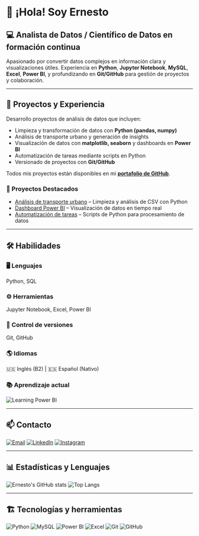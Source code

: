 # 👋 ¡Hola! Soy Ernesto

## 💻 Analista de Datos / Científico de Datos en formación continua

Apasionado por convertir datos complejos en información clara y visualizaciones útiles. Experiencia en **Python**, **Jupyter Notebook**, **MySQL**, **Excel**, **Power BI**, y profundizando en **Git/GitHub** para gestión de proyectos y colaboración.

---

## 🚀 Proyectos y Experiencia
Desarrollo proyectos de análisis de datos que incluyen:  
- Limpieza y transformación de datos con **Python (pandas, numpy)**  
- Análisis de transporte urbano y generación de insights  
- Visualización de datos con **matplotlib, seaborn** y dashboards en **Power BI**  
- Automatización de tareas mediante scripts en Python  
- Versionado de proyectos con **Git/GitHub**

Todos mis proyectos están disponibles en mi **[portafolio de GitHub](https://github.com/ernes2111)**.

### 🌟 Proyectos Destacados
- [Análisis de transporte urbano](https://github.com/ernes2111/proyecto1) – Limpieza y análisis de CSV con Python  
- [Dashboard Power BI](https://github.com/ernes2111/proyecto2) – Visualización de datos en tiempo real  
- [Automatización de tareas](https://github.com/ernes2111/proyecto3) – Scripts de Python para procesamiento de datos

---

## 🛠️ Habilidades

### 🖥️ Lenguajes
Python, SQL  

### ⚙️ Herramientas
Jupyter Notebook, Excel, Power BI  

### 🔧 Control de versiones
Git, GitHub  

### 🌎 Idiomas
🇺🇸 Inglés (B2) | 🇪🇸 Español (Nativo)

### 📚 Aprendizaje actual
![Learning Power BI](https://img.shields.io/badge/Learning-Power%20BI-yellow?style=for-the-badge&logo=power-bi&logoColor=white)

---

## 📫 Contacto
[![Email](https://img.shields.io/badge/Email-D14836?style=for-the-badge&logo=gmail&logoColor=white)](mailto:ernestoll2111@icloud.com)
[![LinkedIn](https://img.shields.io/badge/LinkedIn-0A66C2?style=for-the-badge&logo=linkedin&logoColor=white)](https://www.linkedin.com/in/ernesto-llampa)
[![Instagram](https://img.shields.io/badge/Instagram-E4405F?style=for-the-badge&logo=instagram&logoColor=white)](https://www.instagram.com/ernes2111)

---

## 📊 Estadísticas y Lenguajes
![Ernesto's GitHub stats](https://github-readme-stats.vercel.app/api?username=ernes2111&show_icons=true&theme=tokyonight)
![Top Langs](https://github-readme-stats.vercel.app/api/top-langs/?username=ernes2111&layout=compact&theme=tokyonight)

---

## 🏗️ Tecnologías y herramientas
![Python](https://img.shields.io/badge/Python-3776AB?style=for-the-badge&logo=python&logoColor=white)
![MySQL](https://img.shields.io/badge/MySQL-4479A1?style=for-the-badge&logo=mysql&logoColor=white)
![Power BI](https://img.shields.io/badge/Power%20BI-F2C80F?style=for-the-badge&logo=power-bi&logoColor=white)
![Excel](https://img.shields.io/badge/Excel-217346?style=for-the-badge&logo=microsoft-excel&logoColor=white)
![Git](https://img.shields.io/badge/Git-F05032?style=for-the-badge&logo=git&logoColor=white)
![GitHub](https://img.shields.io/badge/GitHub-181717?style=for-the-badge&logo=github&logoColor=white)



